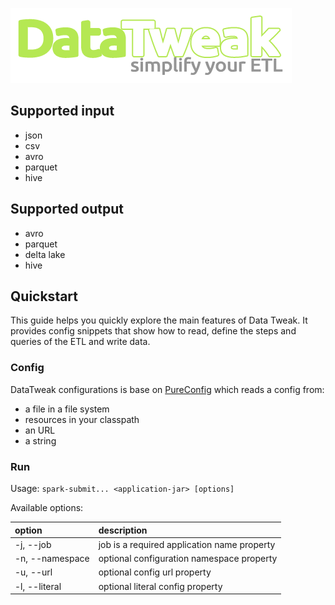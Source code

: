 ![DataTweak](datatweak.png)
## Supported input
- json
- csv
- avro
- parquet
- hive

## Supported output
- avro
- parquet
- delta lake 
- hive

## Quickstart
This guide helps you quickly explore the main features of Data Tweak. 
It provides config snippets that show how to read, define the steps and queries of the ETL and write data.

### Config
DataTweak configurations is base on [PureConfig](https://pureconfig.github.io) which reads a config from: 
* a file in a file system
* resources in your classpath 
* an URL 
* a string

### Run
Usage: `spark-submit... <application-jar> [options]`
  
Available options:

| option       | description       |
|:-------------|:------------------|
|-j, --job <value>        | job is a required application name property |
|-n, --namespace <value>  | optional configuration namespace property |
|-u, --url <value>        | optional config url property |
|-l, --literal <value>    | optional literal config property |
